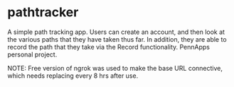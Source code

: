 # pathtracker

A simple path tracking app. Users can create an account, and then look at the various paths that they have taken thus far. In addition, they are able to record the path that they take via the Record functionality. PennApps personal project.

NOTE: Free version of ngrok was used to make the base URL connective, which needs replacing every 8 hrs after use.
